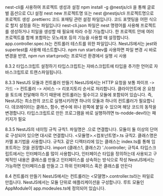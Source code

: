 nest-cli를 사용하여 프로젝트 생성과 설정
npm install -g @nestjs/cli 을 통해 글로벌 옵션으로 CLI 설정
nest new  프로젝트명 또는 nest @nestjs/cli 프로젝트명으로 프로젝트 생성
.prettierrc 코드  포매팅 관련 설정 파일입니다. 코드 포맷팅을 어떤 식으로 할지 설정을 하는 파일입니다
nest-cli.json 파일은 nest 명령어를 사용해 프로젝트를 생성하거나 피일을 생성할 때 필요에 따라 수정 가능합니다. 한 프로젝트 안에 여러 프로젝트를 함께 포함하는 모노레포 등의 기능을 사용할 때 설정합니다.
app.controller.spec.ts는 컨트롤러 테스트를 위한 파일입니다. NestJS에서는 jest와 supertest를 사용해 테스트합니다.
npm run start:dev를 사용하면 파일 변경 시 바로 변경을 반영, npm run start:prod는 프로덕션 환경에서 실행 시 사용


8.3.2 타입스크립트 설정하기
타입스크립트는 자바스크립트에 타입을 추가한 언어로 자바스크립트로 트랜스파일됩니다.


8.3.3 NestJS 모듈과 컨트롤러 만들기
NestJS에서는 HTTP 요청을 보통 파이프 -> 가드 -> 컨트롤러 -> 서비스 -> 리포지토리 순서로 처리합니다.
클라이언트에 온 요청을 토드에 전달해야 하기 때문에 컨트롤러는 필수이고 모듈에 포함되어 있습니다. 즉, NestJS는 최소한의 코드로 실행시키려면 하나의 모듈과 하나의 컨트롤러가 필요합니다.
데코레이터는 클래스, 함수, 변수에 위나 왼쪽에 붙일 수 있으며 해당 코드의 동작을 변경합니다.
타입스크립트로 만든 프로그램을 바로 실행하려면 ts-nodde-dev라는 패키지가 필요


8.3.5 NestJS의 네이밍 규칙
규칙1. 파일명은 .으로 연결합니다. 모듈이 둘 이상의 단어로 구성되어 있으면 대시로 연결합니다.
<모듈명>.<컴포넌트명>.ts
규칙2. 클래스명은 카멜 표기법을 사용합니다.
규칙3. 같은 디렉터리에 있는 클래스는 index.ts를 통해 임포트하는 것을 권장합니다.
import {클래스1, 클래스2} './controller;
규칙4. 타입스크립트에서는 인터페이스를 많이 사용합니다, 인터페이슨 타입을 정의하는데 사용되고 구체적인 내용은 클래스를 만들고 인터페이스를 상속하는 방식으로 작성
NestJS에서는 가능하면 인터페이스를 만들고 그 하위 인터페이스 혹은 클래스를 만든다


8.4 컨트롤러 만들기
NestJS에서는 컨트롤러는 <모델명>.controller.ts라는 파일로 만듭니다.
NestJS에서는 모듈 단위로 애플리케이션을 구성합니다. 루트 모듈인 AppModule이 app.modeules.ts에 정의되어 있습니다.
